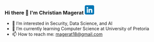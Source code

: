 ### Hi there 👋 I'm Christian Magerat <a href="https://www.linkedin.com/in/christian-magerat-81395b239/"><img height="30px" src="https://github.com/COS301-SE-2022/PaWdopt/blob/develop/profileimages/linkedin.png"></img></a>
- 👀 I’m interested in Security, Data Science, and AI
- 🌱 I’m currently learning Computer Science at University of Pretoria
- 📫 How to reach me: magerat18@gmail.com
